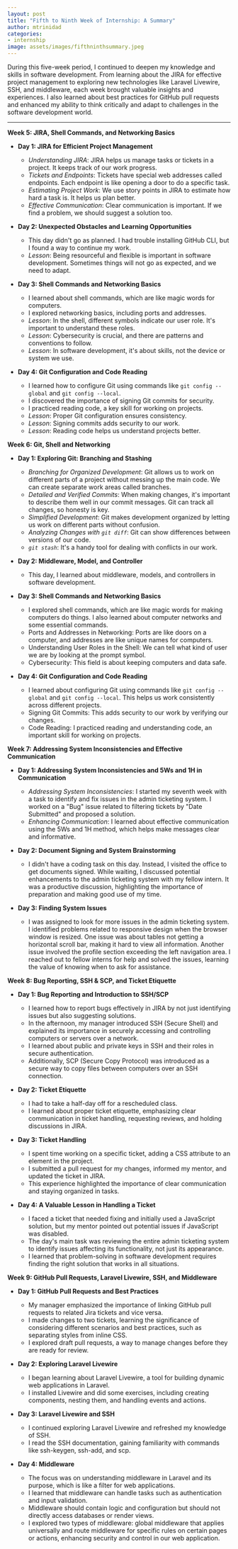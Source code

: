 ```yaml
---
layout: post
title: "Fifth to Ninth Week of Internship: A Summary"
author: mtrinidad
categories: 
- internship
image: assets/images/fifthninthsummary.jpeg
---
```

During this five-week period, I continued to deepen my knowledge and skills in software development. From learning about the JIRA for effective project management to exploring new technologies like Laravel Livewire, SSH, and middleware, each week brought valuable insights and experiences. I also learned about best practices for GitHub pull requests and enhanced my ability to think critically and adapt to challenges in the software development world.

---
**Week 5: JIRA, Shell Commands, and Networking Basics**

- **Day 1: JIRA for Efficient Project Management**
    - _Understanding JIRA_: JIRA helps us manage tasks or tickets in a project. It keeps track of our work progress.
    - _Tickets and Endpoints_: Tickets have special web addresses called endpoints. Each endpoint is like opening a door to do a specific task.
    - _Estimating Project Work_: We use story points in JIRA to estimate how hard a task is. It helps us plan better.
    - _Effective Communication_: Clear communication is important. If we find a problem, we should suggest a solution too.

- **Day 2: Unexpected Obstacles and Learning Opportunities**
    - This day didn't go as planned. I had trouble installing GitHub CLI, but I found a way to continue my work.
    - _Lesson_: Being resourceful and flexible is important in software development. Sometimes things will not go as expected, and we need to adapt.

- **Day 3: Shell Commands and Networking Basics**
    - I learned about shell commands, which are like magic words for computers.
    - I explored networking basics, including ports and addresses.
    - _Lesson_: In the shell, different symbols indicate our user role. It's important to understand these roles.
    - _Lesson_: Cybersecurity is crucial, and there are patterns and conventions to follow.
    - _Lesson_: In software development, it's about skills, not the device or system we use.

- **Day 4: Git Configuration and Code Reading**
    - I learned how to configure Git using commands like `git config --global` and `git config --local`.
    - I discovered the importance of signing Git commits for security.
    - I practiced reading code, a key skill for working on projects.
    - _Lesson_: Proper Git configuration ensures consistency.
    - _Lesson_: Signing commits adds security to our work.
    - _Lesson_: Reading code helps us understand projects better.



**Week 6: Git, Shell and Networking**

- **Day 1: Exploring Git: Branching and Stashing**
    - _Branching for Organized Development_: Git allows us to work on different parts of a project without messing up the main code. We can create separate work areas called branches.
    - _Detailed and Verified Commits_: When making changes, it's important to describe them well in our commit messages. Git can track all changes, so honesty is key.
    - _Simplified Development_: Git makes development organized by letting us work on different parts without confusion.
    - _Analyzing Changes with `git diff`_: Git can show differences between versions of our code.
    - _`git stash`_: It's a handy tool for dealing with conflicts in our work.

- **Day 2: Middleware, Model, and Controller**
    - This day, I learned about middleware, models, and controllers in software development.

- **Day 3: Shell Commands and Networking Basics**
    - I explored shell commands, which are like magic words for making computers do things. I also learned about computer networks and some essential commands.
    - Ports and Addresses in Networking: Ports are like doors on a computer, and addresses are like unique names for computers.
    - Understanding User Roles in the Shell: We can tell what kind of user we are by looking at the prompt symbol.
    - Cybersecurity: This field is about keeping computers and data safe.

- **Day 4: Git Configuration and Code Reading**
    - I learned about configuring Git using commands like `git config --global` and `git config --local`. This helps us work consistently across different projects.
    - Signing Git Commits: This adds security to our work by verifying our changes.
    - Code Reading: I practiced reading and understanding code, an important skill for working on projects.



**Week 7: Addressing System Inconsistencies and Effective Communication**

- **Day 1: Addressing System Inconsistencies and 5Ws and 1H in Communication**
    - _Addressing System Inconsistencies_: I started my seventh week with a task to identify and fix issues in the admin ticketing system. I worked on a "Bug" issue related to filtering tickets by "Date Submitted" and proposed a solution.
    - _Enhancing Communication_: I learned about effective communication using the 5Ws and 1H method, which helps make messages clear and informative.

- **Day 2: Document Signing and System Brainstorming**
    - I didn't have a coding task on this day. Instead, I visited the office to get documents signed. While waiting, I discussed potential enhancements to the admin ticketing system with my fellow intern. It was a productive discussion, highlighting the importance of preparation and making good use of my time.

- **Day 3: Finding System Issues**
    - I was assigned to look for more issues in the admin ticketing system. I identified problems related to responsive design when the browser window is resized. One issue was about tables not getting a horizontal scroll bar, making it hard to view all information. Another issue involved the profile section exceeding the left navigation area. I reached out to fellow interns for help and solved the issues, learning the value of knowing when to ask for assistance.



**Week 8: Bug Reporting, SSH & SCP, and Ticket Etiquette**

- **Day 1: Bug Reporting and Introduction to SSH/SCP**
    - I learned how to report bugs effectively in JIRA by not just identifying issues but also suggesting solutions.
    - In the afternoon, my manager introduced SSH (Secure Shell) and explained its importance in securely accessing and controlling computers or servers over a network.
    - I learned about public and private keys in SSH and their roles in secure authentication.
    - Additionally, SCP (Secure Copy Protocol) was introduced as a secure way to copy files between computers over an SSH connection.

- **Day 2: Ticket Etiquette**
    - I had to take a half-day off for a rescheduled class.
    - I learned about proper ticket etiquette, emphasizing clear communication in ticket handling, requesting reviews, and holding discussions in JIRA.

- **Day 3: Ticket Handling**
    - I spent time working on a specific ticket, adding a CSS attribute to an element in the project.
    - I submitted a pull request for my changes, informed my mentor, and updated the ticket in JIRA.
    - This experience highlighted the importance of clear communication and staying organized in tasks.

- **Day 4: A Valuable Lesson in Handling a Ticket**
    - I faced a ticket that needed fixing and initially used a JavaScript solution, but my mentor pointed out potential issues if JavaScript was disabled.
    - The day's main task was reviewing the entire admin ticketing system to identify issues affecting its functionality, not just its appearance.
    - I learned that problem-solving in software development requires finding the right solution that works in all situations.



**Week 9: GitHub Pull Requests, Laravel Livewire, SSH, and Middleware**

- **Day 1: GitHub Pull Requests and Best Practices**
    - My manager emphasized the importance of linking GitHub pull requests to related Jira tickets and vice versa.
    - I made changes to two tickets, learning the significance of considering different scenarios and best practices, such as separating styles from inline CSS.
    - I explored draft pull requests, a way to manage changes before they are ready for review.

- **Day 2: Exploring Laravel Livewire**
    - I began learning about Laravel Livewire, a tool for building dynamic web applications in Laravel.
    - I installed Livewire and did some exercises, including creating components, nesting them, and handling events and actions.

- **Day 3: Laravel Livewire and SSH**
    - I continued exploring Laravel Livewire and refreshed my knowledge of SSH.
    - I read the SSH documentation, gaining familiarity with commands like ssh-keygen, ssh-add, and scp.

- **Day 4: Middleware**
    - The focus was on understanding middleware in Laravel and its purpose, which is like a filter for web applications.
    - I learned that middleware can handle tasks such as authentication and input validation.
    - Middleware should contain logic and configuration but should not directly access databases or render views.
    - I explored two types of middleware: global middleware that applies universally and route middleware for specific rules on certain pages or actions, enhancing security and control in our web application.



